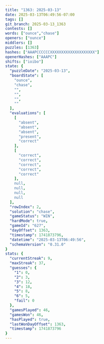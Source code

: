 ```yaml
---
title: "1363: 2025-03-13"
date: 2025-03-13T06:49:56-07:00
tags: []
git_branch: 2025-03-13_1363
contests: []
words: ["ounce","chase"]
openers: ["ounce"]
middlers: []
puzzles: [1363]
hashes: ["AAAPCCCCCCXXXXXXXXXXXXXXXXXXXX"]
openerHashes: ["AAAPC"]
shifts: ["ioibo"]
state: {
  "puzzleDate": "2025-03-13",
  "boardState": [
    "ounce",
    "chase",
    "",
    "",
    "",
    ""
  ],
  "evaluations": [
    [
      "absent",
      "absent",
      "absent",
      "present",
      "correct"
    ],
    [
      "correct",
      "correct",
      "correct",
      "correct",
      "correct"
    ],
    null,
    null,
    null,
    null
  ],
  "rowIndex": 2,
  "solution": "chase",
  "gameStatus": "WIN",
  "hardMode": true,
  "gameId": "627",
  "dayOffset": 1363,
  "timestamp": 1741873796,
  "datetime": "2025-03-13T06:49:56",
  "schemaVersion": "0.31.0"
}
stats: {
  "currentStreak": 9,
  "maxStreak": 37,
  "guesses": {
    "1": 0,
    "2": 3,
    "3": 12,
    "4": 18,
    "5": 8,
    "6": 5,
    "fail": 0
  },
  "gamesPlayed": 46,
  "gamesWon": 46,
  "hasPlayed": true,
  "lastWonDayOffset": 1363,
  "timestamp": 1741873796
}
---
```

<!-- more -->
